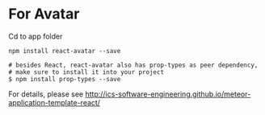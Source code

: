 # For Avatar
Cd to app folder
```
npm install react-avatar --save

# besides React, react-avatar also has prop-types as peer dependency, 
# make sure to install it into your project 
$ npm install prop-types --save
```

For details, please see http://ics-software-engineering.github.io/meteor-application-template-react/